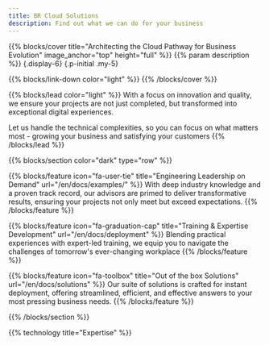 ```yaml
---
title: BR Cloud Solutions
description: Find out what we can do for your business
---
```


{{% blocks/cover title="Architecting the Cloud Pathway for Business Evolution" image_anchor="top" height="full" %}}
{{% param description %}}
{.display-6}
{.p-initial .my-5}

{{% blocks/link-down color="light" %}}
{{% /blocks/cover %}}

{{% blocks/lead color="light" %}}
With a focus on innovation and quality, we ensure your projects are not just completed, but transformed into exceptional digital experiences.

Let us handle the technical complexities, so you can focus on what matters most - growing your business and satisfying your customers
{{% /blocks/lead %}}

{{% blocks/section color="dark" type="row" %}}

{{% blocks/feature icon="fa-user-tie" title="Engineering Leadership on Demand" url="/en/docs/examples/" %}}
With deep industry knowledge and a proven track record, our advisors are primed to deliver transformative results, ensuring your projects not only meet but exceed expectations.
{{% /blocks/feature %}}


{{% blocks/feature icon="fa-graduation-cap" title="Training & Expertise Development" url="/en/docs/deployment" %}}
Blending practical experiences with expert-led training, we equip you to navigate the challenges of tomorrow's ever-changing workplace
{{% /blocks/feature %}}


{{% blocks/feature icon="fa-toolbox" title="Out of the box Solutions" url="/en/docs/solutions" %}}
Our suite of solutions is crafted for instant deployment, offering streamlined, efficient, and effective answers to your most pressing business needs.
{{% /blocks/feature %}}

{{% /blocks/section %}}


{{% technology title="Expertise" %}}
